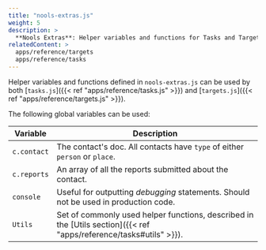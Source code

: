 ```yaml
---
title: "nools-extras.js"
weight: 5
description: >
  **Nools Extras**: Helper variables and functions for Tasks and Targets
relatedContent: >
  apps/reference/targets
  apps/reference/tasks
---
```


Helper variables and functions defined in `nools-extras.js` can be used by both [`tasks.js`]({{< ref "apps/reference/tasks.js" >}}) and [`targets.js`]({{< ref "apps/reference/targets.js" >}}).

The following global variables can be used:

| Variable | Description |
|---|---|
| `c.contact` | The contact's doc. All contacts have `type` of either `person` or `place`.
| `c.reports` | An array of all the reports submitted about the contact.
| `console` | Useful for outputting _debugging_ statements. Should not be used in production code. |
| `Utils` | Set of commonly used helper functions, described in the [Utils section]({{< ref "apps/reference/tasks#utils" >}}). |
